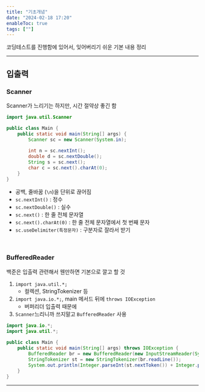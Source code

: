 ```yaml
---
title: "기초개념"
date: "2024-02-18 17:20"
enableToc: true
tags: [""]
---
```


코딩테스트를 진행함에 있어서, 잊어버리기 쉬운 기본 내용 정리

<hr>

## 입출력

### Scanner

Scanner가 느리기는 하지만, 시간 절약상 좋긴 함


```java
import java.util.Scanner

public class Main {
	public static void main(String[] args) {
		Scanner sc = new Scanner(System.in);
		
		int n = sc.nextInt();
		double d = sc.nextDouble();
		String s = sc.next();
		char c = sc.next().charAt(0);
	}
}
```

- 공백, 줄바꿈 (`\n`)을 단위로 끊어짐
- `sc.nextInt()` : 정수
- `sc.nextDouble()` : 실수
- `sc.next()` : 한 줄 전체 문자열
- `sc.next().charAt(0)` : 한 줄 전체 문자열에서 첫 번째 문자
- `sc.useDelimiter(특정문자)` : 구분자로 잘라서 받기

<br>

### BufferedReader

백준은 입출력 관련해서 웬만하면 기본으로 깔고 할 것

1. `import java.util.*;`
	- 컬렉션, StringTokenizer 등
2. `import java.io.*;`, main 메서드 뒤에 `throws IOException`
	- 버퍼리더 입출력 때문에
3. `Scanner`느리니까 쓰지말고 `BufferedReader` 사용

```java {title="BaekJoon - 1000"}
import java.io.*;  
import java.util.*;  
  
public class Main {  
    public static void main(String[] args) throws IOException {  
        BufferedReader br = new BufferedReader(new InputStreamReader(System.in));  
        StringTokenizer st = new StringTokenizer(br.readLine());  
        System.out.println(Integer.parseInt(st.nextToken()) + Integer.parseInt(st.nextToken()));  
    }  
}
```

<hr>


